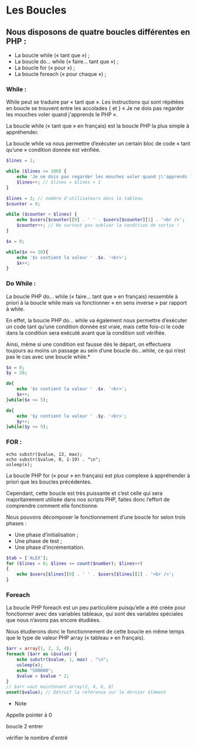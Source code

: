 Les Boucles
===

## Nous disposons de quatre boucles différentes en PHP :


- La boucle while (« tant que ») ;
- La boucle do… while (« faire… tant que ») ;
- La boucle for (« pour ») ;
- La boucle foreach (« pour chaque ») ;

### While : 
While  peut se traduire par « tant que ».
Les instructions qui sont répétées en boucle se trouvent entre les accolades {  et  }
« Je ne dois pas regarder les mouches voler quand j'apprends le 
PHP ».

La boucle while (« tant que » en français) est la boucle PHP la plus simple à appréhender.

La boucle while va nous permettre d’exécuter un certain bloc de code « tant qu’une » condition donnée est vérifiée.
```PHP
$lines = 1;

while ($lines <= 100) {
    echo 'Je ne dois pas regarder les mouches voler quand j\'apprends le PHP.<br />';
    $lines++; // $lines = $lines + 1
}
```

```PHP
$lines = 3; // nombre d'utilisateurs dans le tableau
$counter = 0;

while ($counter < $lines) {
    echo $users[$counter][0] . ' ' . $users[$counter][1] . '<br />';
    $counter++; // Ne surtout pas oublier la condition de sortie !
}

```

```PHP
$x = 0;

while($x <= 10){
    echo '$x contient la valeur ' .$x. '<br>';
    $x++;
}
```
### Do While : 
La boucle PHP do… while (« faire… tant que » en français) ressemble à priori à la boucle while mais va fonctionner « en sens inverse » par rapport à while.

En effet, la boucle PHP do… while va également nous permettre d’exécuter un code tant qu’une condition donnée est vraie, mais cette fois-ci le code dans la condition sera exécuté avant que la condition soit vérifiée.

Ainsi, même si une condition est fausse dès le départ, on effectuera toujours au moins un passage au sein d’une boucle do…while, ce qui n’est pas le cas avec une boucle while.*

```PHP
$x = 0;
$y = 20;

do{
    echo '$x contient la valeur ' .$x. '<br>';
    $x++;
}while($x <= 5);

do{
    echo '$y contient la valeur ' .$y. '<br>';
    $y++;
}while($y <= 5);
```
### FOR : 
	echo substr($value, 13, max);
	echo substr($value, 0, 1-19) . "\n";
	usleep(x);

La boucle PHP for (« pour » en français) est plus complexe à appréhender à priori que les boucles précédentes.

Cependant, cette boucle est très puissante et c’est celle qui sera majoritairement utilisée dans nos scripts PHP, faites donc l’effort de comprendre comment elle fonctionne.

Nous pouvons décomposer le fonctionnement d’une boucle for selon trois phases :

- Une phase d’initialisation ;
- Une phase de test ;
- Une phase d’incrémentation.

```PHP
$tab = ['ALEX'];
for ($lines = 0; $lines <= count($number); $lines++)
{
    echo $users[$lines][0] . ' ' . $users[$lines][1] . '<br />';
}
```

### Foreach
La boucle PHP foreach est un peu particulière puisqu’elle a été créée pour fonctionner avec des variables tableaux, qui sont des variables spéciales que nous n’avons pas encore étudiées.

Nous étudierons donc le fonctionnement de cette boucle en même temps que le type de valeur PHP array (« tableau » en français).

```PHP
$arr = array(1, 2, 3, 4);
foreach ($arr as &$value) {
    echo substr($value, 1, max) . "\n";
	usleep(x);
    echo "500000";
    $value = $value * 2;
}
// $arr vaut maintenant array(2, 4, 6, 8)
unset($value); // Détruit la référence sur le dernier élément
```

- Note

Appelle pointer à 0

boucle 2 entrer

vérifier le nombre d'entré

